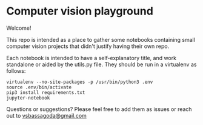 # Computer vision playground

Welcome! 

This repo is intended as a place to gather some notebooks containing small computer vision projects that didn't justify having their own repo.

Each notebook is intended to have a self-explanatory title, and work standalone or aided by the utils.py file. 
They should be run in a virtualenv as follows:

```
virtualenv --no-site-packages -p /usr/bin/python3 .env
source .env/bin/activate
pip3 install requirements.txt
jupyter-notebook
```

Questions or suggestions? Please feel free to add them as issues or reach out to vsbassagoda@gmail.com
